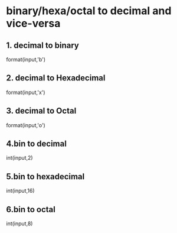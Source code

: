 # binary/hexa/octal to decimal and vice-versa

## 1. decimal to binary
format(input,'b')
## 2. decimal to Hexadecimal
format(input,'x')
## 3. decimal to Octal
format(input,'o')
## 4.bin to decimal
int(input,2)
## 5.bin to hexadecimal
int(input,16)
## 6.bin to octal
int(input,8)



